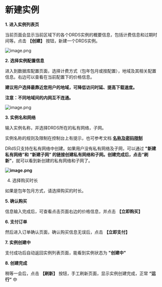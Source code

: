 # 新建实例

**1. 进入实例列表页**

当前页面会显示当前区域下的各个DRDS实例的概要信息，包括计费信息和过期时间等。点击 **【创建】** 按钮，新建一个DRDS实例。

![image.png](https://img1.jcloudcs.com/cms/02a2ea4d-9f84-43dd-8ca8-92332561693a20180704173238.png)

**2. 选择实例配置信息**

进入到数据库配置页面，选择计费方式（包年包月或按配置），地域及其相关配置信息。右边可以查看在当前配置下的价格信息。

**建议用户选择最靠近您用户的地域，可降低访问时延、提高下载速度。**

**注意：不同地域间的内网互不连通。**

![image.png](https://img1.jcloudcs.com/cms/9539783c-94a6-4797-b121-e9fa1e3467fc20180704173259.png)

**3. 实例名和网络**

输入实例名称，并选择DRDS所在的私有网络，子网。

实例名称的规则及限制在控制台上有提示，也可参考文档 [**名称及密码限制**](http://www.jdcloud.com/help/detail/1693/isCateLog/1 "名称及密码限制")

DRdS只支持在私有网络中创建。如果用户没有私有网络及子网，可以通过 **"新建私有网络”**和 **“新建子网”** 的链接创建私有网络和子网。创建完成后，点击**“刷新”**，就可以看到新创建的私有网络和子网了。

**![image.png](https://img1.jcloudcs.com/cms/38092d3f-6107-4db1-ad66-73f73b468e3820180704173313.png)**

4. 选择购买时长

如果是包年包月方式，请选择购买的时长。

**5. 确认购买**

信息输入完成后，可查看点击页面右边的价格信息，并点击 **【立即购买】**

**6. 支付订单**

然后进入订单确认页面，确认购买信息无误后，点击 **【立即支付】**

**7. 实例创建中**

支付成功后自动返回实例列表页面，能看到实例状态为 **"创建中"**

**8. 创建完成**

稍等一会后，点击 **【刷新】** 按钮，手工刷新页面，显示实例创建完成，正常 **“运行”** 中
